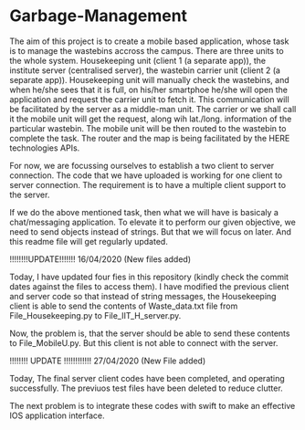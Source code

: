 # Garbage-Management
The aim of this project is to create a mobile based application, whose task is to manage the wastebins accross the campus.
There are three units to the whole system. Housekeeping unit (client 1 (a separate app)), the institute server (centralised server), the wastebin carrier unit (client 2 (a separate app)). Housekeeping unit will manually check the wastebins, and when he/she sees that it is full, on his/her smartphoe he/she will open the application and request the carrier unit to fetch it. This communication will be facilitated by the server as a middle-man unit. The carrier or we shall call it the mobile unit will get the request, along wih lat./long. information of the particular wastebin. The mobile unit will be then routed to the wastebin to complete the task. The router and the map is being facilitated by the HERE technologies APIs. 


For now, we are focussing ourselves to establish a two client to server connection. The code that we have uploaded is working for one client to server connection. The requirement is to have a multiple client support to the server. 

If we do the above mentioned task, then what we will have is basicaly a chat/messaging application. To elevate it to perform our given objective, we need to send objects instead of strings. But that we will focus on later. And this readme file will get regularly updated. 

!!!!!!!!UPDATE!!!!!!! 16/04/2020 (New files added)

Today, I have updated four fies in this repository (kindly check the commit dates against the files to access them). I have modified the previous client and server code so that instead of string messages, the Housekeeping client is able to send the contents of Waste_data.txt file from File_Housekeeping.py to File_IIT_H_server.py. 

Now, the problem is, that the server should be able to send these contents to File_MobileU.py. But this client is not able to connect with the server.

!!!!!!!! UPDATE !!!!!!!!!!!! 27/04/2020 (New File added)

Today, The final server client codes have been completed, and operating successfully. The previuos test files have been deleted to reduce clutter. 

The next problem is to integrate these codes with swift to make an effective IOS application interface. 

 
